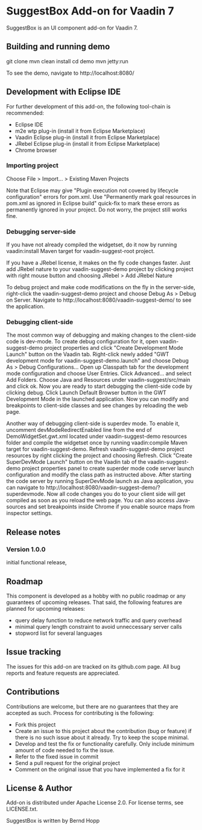 # SuggestBox Add-on for Vaadin 7

SuggestBox is an UI component add-on for Vaadin 7.

## Building and running demo

git clone <url of the SuggestBox repository>
mvn clean install
cd demo
mvn jetty:run

To see the demo, navigate to http://localhost:8080/

## Development with Eclipse IDE

For further development of this add-on, the following tool-chain is recommended:
- Eclipse IDE
- m2e wtp plug-in (install it from Eclipse Marketplace)
- Vaadin Eclipse plug-in (install it from Eclipse Marketplace)
- JRebel Eclipse plug-in (install it from Eclipse Marketplace)
- Chrome browser

### Importing project

Choose File > Import... > Existing Maven Projects

Note that Eclipse may give "Plugin execution not covered by lifecycle configuration" errors for pom.xml. Use "Permanently mark goal resources in pom.xml as ignored in Eclipse build" quick-fix to mark these errors as permanently ignored in your project. Do not worry, the project still works fine. 

### Debugging server-side

If you have not already compiled the widgetset, do it now by running vaadin:install Maven target for vaadin-suggest-root project.

If you have a JRebel license, it makes on the fly code changes faster. Just add JRebel nature to your vaadin-suggest-demo project by clicking project with right mouse button and choosing JRebel > Add JRebel Nature

To debug project and make code modifications on the fly in the server-side, right-click the vaadin-suggest-demo project and choose Debug As > Debug on Server. Navigate to http://localhost:8080/vaadin-suggest-demo/ to see the application.

### Debugging client-side

The most common way of debugging and making changes to the client-side code is dev-mode. To create debug configuration for it, open vaadin-suggest-demo project properties and click "Create Development Mode Launch" button on the Vaadin tab. Right-click newly added "GWT development mode for vaadin-suggest-demo.launch" and choose Debug As > Debug Configurations... Open up Classpath tab for the development mode configuration and choose User Entries. Click Advanced... and select Add Folders. Choose Java and Resources under vaadin-suggest/src/main and click ok. Now you are ready to start debugging the client-side code by clicking debug. Click Launch Default Browser button in the GWT Development Mode in the launched application. Now you can modify and breakpoints to client-side classes and see changes by reloading the web page. 

Another way of debugging client-side is superdev mode. To enable it, uncomment devModeRedirectEnabled line from the end of DemoWidgetSet.gwt.xml located under vaadin-suggest-demo resources folder and compile the widgetset once by running vaadin:compile Maven target for vaadin-suggest-demo. Refresh vaadin-suggest-demo project resources by right clicking the project and choosing Refresh. Click "Create SuperDevMode Launch" button on the Vaadin tab of the vaadin-suggest-demo project properties panel to create superder mode code server launch configuration and modify the class path as instructed above. After starting the code server by running SuperDevMode launch as Java application, you can navigate to http://localhost:8080/vaadin-suggest-demo/?superdevmode. Now all code changes you do to your client side will get compiled as soon as you reload the web page. You can also access Java-sources and set breakpoints inside Chrome if you enable source maps from inspector settings. 

## Release notes

### Version 1.0.0
 initial functional release, 

## Roadmap

This component is developed as a hobby with no public roadmap or any guarantees of upcoming releases. That said, the following features are planned for upcoming releases:
- query delay function to reduce network traffic and query overhead
- minimal query length constraint to avoid unneccessary server calls
- stopword list for several languages

## Issue tracking

The issues for this add-on are tracked on its github.com page. All bug reports and feature requests are appreciated. 

## Contributions

Contributions are welcome, but there are no guarantees that they are accepted as such. Process for contributing is the following:
- Fork this project
- Create an issue to this project about the contribution (bug or feature) if there is no such issue about it already. Try to keep the scope minimal.
- Develop and test the fix or functionality carefully. Only include minimum amount of code needed to fix the issue.
- Refer to the fixed issue in commit
- Send a pull request for the original project
- Comment on the original issue that you have implemented a fix for it

## License & Author

Add-on is distributed under Apache License 2.0. For license terms, see LICENSE.txt.

SuggestBox is written by Bernd Hopp

